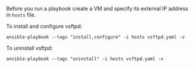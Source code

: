 Before you run a playbook create a VM and specify its external IP address in ``hosts`` file.  

To install and configure vsftpd:
```
ansible-playbook --tags "install,configure" -i hosts vsftpd.yaml -v
```
To uninstall vsftpd:
```
ansible-playbook --tags "uninstall" -i hosts vsftpd.yaml -v
```
